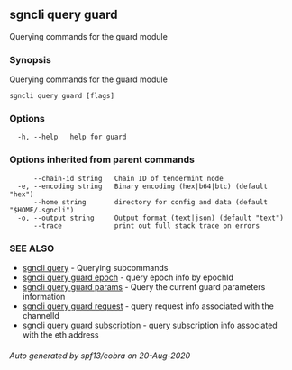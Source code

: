 ## sgncli query guard

Querying commands for the guard module

### Synopsis

Querying commands for the guard module

```
sgncli query guard [flags]
```

### Options

```
  -h, --help   help for guard
```

### Options inherited from parent commands

```
      --chain-id string   Chain ID of tendermint node
  -e, --encoding string   Binary encoding (hex|b64|btc) (default "hex")
      --home string       directory for config and data (default "$HOME/.sgncli")
  -o, --output string     Output format (text|json) (default "text")
      --trace             print out full stack trace on errors
```

### SEE ALSO

* [sgncli query](sgncli_query.md)	 - Querying subcommands
* [sgncli query guard epoch](sgncli_query_guard_epoch.md)	 - query epoch info by epochId
* [sgncli query guard params](sgncli_query_guard_params.md)	 - Query the current guard parameters information
* [sgncli query guard request](sgncli_query_guard_request.md)	 - query request info associated with the channelId
* [sgncli query guard subscription](sgncli_query_guard_subscription.md)	 - query subscription info associated with the eth address

###### Auto generated by spf13/cobra on 20-Aug-2020
